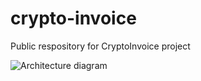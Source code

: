 # crypto-invoice
Public respository for CryptoInvoice project

![Architecture diagram](https://raw.githubusercontent.com/simplifate/crypto-invoice/master/wiki-assets/cryptoinvoice-architektura-v2.png)
